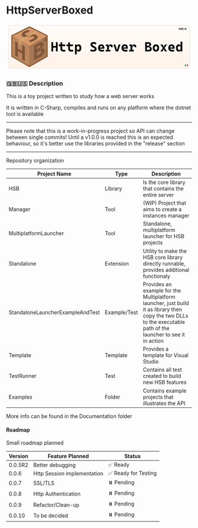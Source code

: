 # HttpServerBoxed

![alt text](banner.png)
### 🇬🇧🇺🇸 Description

This is a toy project written to study how a web server works

It is written in C-Sharp, compiles and runs on any platform where the dotnet tool is available

-----

Please note that this is a work-in-progress project so API can change between single commits! Until a v1.0.0 is reached this is an expected behaviour, so it's better use the libraries provided in the "release" section

-----

Repository organization


| Project Name                     | Type         | Description                                                                                                                                                    |
|----------------------------------|--------------|----------------------------------------------------------------------------------------------------------------------------------------------------------------|
| HSB                              | Library      | Is the core library that contains the entire server                                                                                                            |
| Manager                          | Tool         | (WIP) Project that aims to create a instances manager                                                                                                          |
| MultiplatformLauncher            | Tool         | Standalone, multiplatform launcher for HSB projects                                                                                                            |
| Standalone                       | Extension    | Utility to make the HSB core library directly runnable, provides additional functionaly                                                                        |
| StandaloneLauncherExampleAndTest | Example/Test | Provides an example for the Multiplatform launcher, just build it as library then copy the two DLLs to the executable path of the launcher to see it in action |
| Template                         | Template     | Provides a template for Visual Studio                                                                                                                          |
| TestRunner                       | Test         | Contains all test created to build new HSB features                                                                                                            |
| Examples | Folder| Contains example projects that illustrates the API|


More info can be found in the Documentation folder
[](./Documentation/)


#### Roadmap
Small roadmap planned


| Version | Feature Planned             | Status               |
|---------|-----------------------------|----------------------|
| 0.0.5R2 | Better debugging            | ✅ Ready             |
| 0.0.6   | Http Session implementation | ✅ Ready for Testing |
| 0.0.7   | SSL/TLS                     | ⏸️ Pending           |
| 0.0.8   | Http Authentication         | ⏸️ Pending           |
| 0.0.9   | Refactor/Clean-up           | ⏸️ Pending           |
| 0.0.10  | To be decided               | ⏸️ Pending           |
